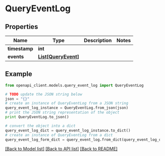 # QueryEventLog


## Properties
Name | Type | Description | Notes
------------ | ------------- | ------------- | -------------
**timestamp** | **int** |  | 
**events** | [**List[QueryEvent]**](QueryEvent.md) |  | 

## Example

```python
from openapi_client.models.query_event_log import QueryEventLog

# TODO update the JSON string below
json = "{}"
# create an instance of QueryEventLog from a JSON string
query_event_log_instance = QueryEventLog.from_json(json)
# print the JSON string representation of the object
print QueryEventLog.to_json()

# convert the object into a dict
query_event_log_dict = query_event_log_instance.to_dict()
# create an instance of QueryEventLog from a dict
query_event_log_form_dict = query_event_log.from_dict(query_event_log_dict)
```
[[Back to Model list]](../README.md#documentation-for-models) [[Back to API list]](../README.md#documentation-for-api-endpoints) [[Back to README]](../README.md)


